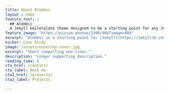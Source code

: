 ```yaml
---
title: About Alembic
layout : home
feature_text: |
  ## Alembic
  A Jekyll boilerplate theme designed to be a starting point for any Jekyll website
feature_image: "https://picsum.photos/1300/400?image=989"
excerpt: "Alembic is a starting point for [Jekyll](https://jekyllrb.com/) projects. Rather than starting from scratch, this boilerplate is designed to get the ball rolling immediately. Install it, configure it, tweak it, push it."
kicker: Case Study
image: /assets/cover/my-cover.jpg
excerpt: "Short compelling one-liner."
description: "Longer supporting description."
reading_time: 6
cta_href: /contact/
cta_label: Book me
cta2_href: /projects/
cta2_label: Projects

---
```


